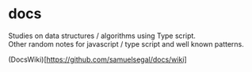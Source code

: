 # docs
Studies on data structures / algorithms using Type script.    
Other random notes for javascript / type script and well known patterns.  

(DocsWiki)[https://github.com/samuelsegal/docs/wiki]   

